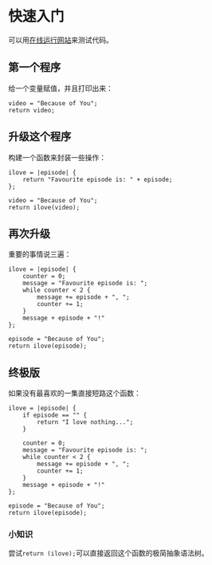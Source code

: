 # 快速入门

可以用[在线运行网站](https://exec.felys.dev)来测试代码。

## 第一个程序

给一个变量赋值，并且打印出来：

```
video = "Because of You";
return video;
```

## 升级这个程序

构建一个函数来封装一些操作：

```
ilove = |episode| {
    return "Favourite episode is: " + episode;
};

video = "Because of You";
return ilove(video);
```

## 再次升级

重要的事情说三遍：

```
ilove = |episode| {
    counter = 0;
    message = "Favourite episode is: ";
    while counter < 2 {
        message += episode + ", ";
        counter += 1;
    }
    message + episode + "!"
};

episode = "Because of You";
return ilove(episode);
```

## 终极版

如果没有最喜欢的一集直接短路这个函数：

```
ilove = |episode| {
    if episode == "" {
        return "I love nothing...";
    }

    counter = 0;
    message = "Favourite episode is: ";
    while counter < 2 {
        message += episode + ", ";
        counter += 1;
    }
    message + episode + "!"
};

episode = "Because of You";
return ilove(episode);
```

### 小知识

尝试`return (ilove);`可以直接返回这个函数的极简抽象语法树。
